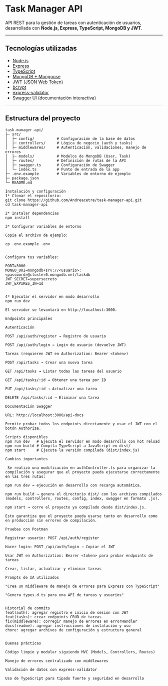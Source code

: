 # Task Manager API

API REST para la gestión de tareas con autenticación de usuarios, desarrollada con **Node.js, Express, TypeScript, MongoDB y JWT**.

---

## Tecnologías utilizadas

- [Node.js](https://nodejs.org/)
- [Express](https://expressjs.com/)
- [TypeScript](https://www.typescriptlang.org/)
- [MongoDB + Mongoose](https://mongoosejs.com/)
- [JWT (JSON Web Token)](https://jwt.io/)
- [bcrypt](https://www.npmjs.com/package/bcrypt)
- [express-validator](https://express-validator.github.io/)
- [Swagger UI](https://swagger.io/tools/swagger-ui/) (documentación interactiva)

---

## Estructura del proyecto

```plaintext
task-manager-api/
├─ src/
│  ├─ config/          # Configuración de la base de datos
│  ├─ controllers/     # Lógica de negocio (auth y tasks)
│  ├─ middlewares/     # Autenticación, validaciones, manejo de errores
│  ├─ models/          # Modelos de MongoDB (User, Task)
│  ├─ routes/          # Definición de rutas de la API
│  ├─ swagger.ts       # Configuración de Swagger
│  └─ index.ts         # Punto de entrada de la app
├─ .env.example        # Variables de entorno de ejemplo
├─ package.json
└─ README.md

Instalación y configuración
1* Clonar el repositorio:
git clone https://github.com/Andreacetre/task-manager-api.git
cd task-manager-api

2️* Instalar dependencias
npm install

3️* Configurar variables de entorno

Copia el archivo de ejemplo:

cp .env.example .env


Configura tus variables:

PORT=3000
MONGO_URI=mongodb+srv://<usuario>:<password>@cluster0.mongodb.net/taskdb
JWT_SECRET=supersecreto
JWT_EXPIRES_IN=1d


4️* Ejecutar el servidor en modo desarrollo
npm run dev

El servidor se levantará en http://localhost:3000.

Endpoints principales

Autenticación

POST /api/auth/register → Registro de usuario

POST /api/auth/login → Login de usuario (devuelve JWT)

Tareas (requieren JWT en Authorization: Bearer <token>)

POST /api/tasks → Crear una nueva tarea

GET /api/tasks → Listar todas las tareas del usuario

GET /api/tasks/:id → Obtener una tarea por ID

PUT /api/tasks/:id → Actualizar una tarea

DELETE /api/tasks/:id → Eliminar una tarea

Documentación Swagger

URL: http://localhost:3000/api-docs

Permite probar todos los endpoints directamente y usar el JWT con el botón Authorize.

Scripts disponibles
npm run dev   # Ejecuta el servidor en modo desarrollo con hot reload
npm run build # Compila TypeScript a JavaScript en dist/
npm start     # Ejecuta la versión compilada (dist/index.js)

Cambios importantes

 Se realizó una modificación en authController.ts para organizar la compilación y asegurar que el proyecto pueda ejecutarse correctamente en las tres rutas:

npm run dev → ejecución en desarrollo con recarga automática.

npm run build → genera el directorio dist/ con los archivos compilados (models, controllers, routes, config, index, swagger en formato .js).

npm start → corre el proyecto ya compilado desde dist/index.js.

Esto garantiza que el proyecto pueda usarse tanto en desarrollo como en producción sin errores de compilación.

Pruebas con Postman

Registrar usuario: POST /api/auth/register

Hacer login: POST /api/auth/login → Copiar el JWT

Usar JWT en Authorization: Bearer <token> para probar endpoints de tareas

Crear, listar, actualizar y eliminar tareas

Prompts de IA utilizados

"Crea un middleware de manejo de errores para Express con TypeScript"

"Genera types.d.ts para una API de tareas y usuarios"


Historial de commits
feat(auth): agregar registro e inicio de sesión con JWT
feat(tasks): crear endpoints CRUD de tareas
fix(middleware): corregir manejo de errores en errorHandler
docs(readme): agregar instrucciones de instalación y uso
chore: agregar archivos de configuración y estructura general


Buenas prácticas

Código limpio y modular siguiendo MVC (Models, Controllers, Routes)

Manejo de errores centralizado con middlewares

Validación de datos con express-validator

Uso de TypeScript para tipado fuerte y seguridad en desarrollo


